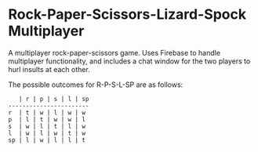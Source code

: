 # Rock-Paper-Scissors-Lizard-Spock Multiplayer

A multiplayer rock-paper-scissors game. Uses Firebase to handle multiplayer functionality, and includes a chat window for the two players to hurl insults at each other.

The possible outcomes for R-P-S-L-SP are as follows:

```
   | r | p | s | l | sp
-----------------------
r  | t | w | l | w | w
p  | l | t | w | w | l
s  | w | l | t | l | w
l  | w | l | w | t | w
sp | l | w | l | l | t
```
